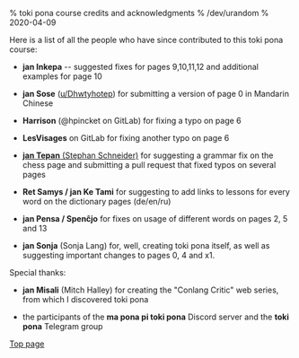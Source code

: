 % toki pona course credits and acknowledgments
% /dev/urandom
% 2020-04-09

Here is a list of all the people who have since contributed to this toki pona
course:

* **jan Inkepa** -- suggested fixes for pages 9,10,11,12 and additional examples
  for page 10 

* **jan Sose** ([u/Dhwtyhotep](https://reddit.com/u/Dhwtyhotep)) for submitting
  a version of page 0 in Mandarin Chinese

* **Harrison** (@hpincket on GitLab) for fixing a typo on page 6

* **LesVisages** on GitLab for fixing another typo on page 6

* [**jan Tepan** (Stephan Schneider)](https://github.com/stefichjo/toki-pona)
  for suggesting a grammar fix on the chess page and submitting a pull request
  that fixed typos on several pages

* **Ret Samys / jan Ke Tami** for suggesting to add links to lessons for every
  word on the dictionary pages (de/en/ru)

* **jan Pensa / Spenĉjo** for fixes on usage of different words on pages 2, 5
  and 13

* **jan Sonja** (Sonja Lang) for, well, creating toki pona itself, as well as
  suggesting important changes to pages 0, 4 and x1.

Special thanks:

* **jan Misali** (Mitch Halley) for creating the "Conlang Critic" web series,
  from which I discovered toki pona

* the participants of the **ma pona pi toki pona** Discord server and the
  **toki pona** Telegram group

[Top page](.)
